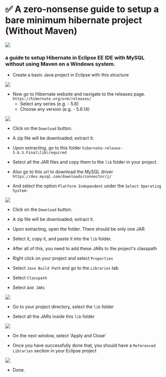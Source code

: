 # ✅ A zero-nonsense guide to setup a bare minimum hibernate project (Without Maven)

![](https://hibernate.org/images/hibernate-logo.svg)

### a guide to setup Hibernate in Eclipse EE IDE with MySQL without using Maven on a Windows system.

- Create a basic Java project in Eclipse with this structure

![](https://i.imgur.com/roLQN23.png)

- Now go to Hibernate website and navigate to the releases page.
`https://hibernate.org/orm/releases/`
	- Select any series (e.g. - 5.6)<br>
	- Choose any version (e.g. - 5.6.14)


![](https://i.imgur.com/1mO5hDw.png)


- Click on the `Download` button.


- A zip file will be downloaded; extract it.


-  Upon extracting, go to this folder `hibernate-release-5.6.5.Final\lib\required`


- Select all the JAR files and copy them to the `lib` folder in your project.


- Also go to this url to download the MySQL driver
`https://dev.mysql.com/downloads/connector/j/`


- And select the option `Platform Independent` under the `Select Operating System:`


![](https://i.imgur.com/Ll91e5O.png)

- Click on the `Download` button.


- A zip file will be downloaded; extract it.


- Upon extracting, open the folder. There should be only one JAR.


- Select it, copy it, and paste it into the `lib` folder.


- After all of this, you need to add these JARs to the project's classpath


- Right click on your project and select `Properties`


- Select `Java Build Path` and go to the `Libraries` tab


- Select `Classpath`


- Select `Add JARs`


![](https://i.imgur.com/BmF9oW0.png)

- Go to your project directory, select the `lib` folder


- Select all the JARs inside this `lib` folder

![](https://i.imgur.com/vAC7WMT.png)

- On the next window, select 'Apply and Close'


- Once you have successfully done that, you should have a `Referenced Libraries` section in your Eclipse project


![](https://i.imgur.com/KvSnPh5.png)


- Done.
